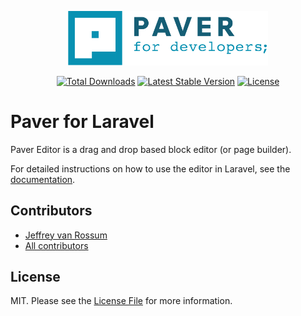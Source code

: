 <p align="center"><a href="https://vanrossum.dev" target="_blank"><img src="https://raw.githubusercontent.com/jeffreyvr/paver/main/resources/svgs/logo.svg" width="320" alt="Paver Logo"></a></p>

<p align="center">
<a href="https://packagist.org/packages/jeffreyvanrossum/paver-for-laravel"><img src="https://img.shields.io/packagist/dt/jeffreyvanrossum/paver-for-laravel" alt="Total Downloads"></a>
<a href="https://packagist.org/packages/jeffreyvanrossum/paver-for-laravel"><img src="https://img.shields.io/packagist/v/jeffreyvanrossum/paver-for-laravel" alt="Latest Stable Version"></a>
<a href="https://packagist.org/packages/jeffreyvanrossum/paver-for-laravel"><img src="https://img.shields.io/packagist/l/jeffreyvanrossum/paver-for-laravel" alt="License"></a>
</p>

# Paver for Laravel

Paver Editor is a drag and drop based block editor (or page builder).

For detailed instructions on how to use the editor in Laravel, see the [documentation](https://pavereditor.com/docs).

## Contributors
* [Jeffrey van Rossum](https://github.com/jeffreyvr)
* [All contributors](https://github.com/jeffreyvr/paver-for-laravel/graphs/contributors)

## License
MIT. Please see the [License File](/LICENSE) for more information.
